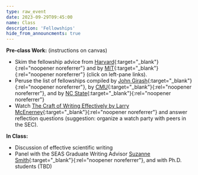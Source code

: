 ```yaml
---
type: raw_event
date: 2023-09-29T09:45:00
name: Class
description: 'Fellowships'
hide_from_announcments: true
---
```


**Pre-class Work:** (instructions on canvas)
* Skim the fellowship advice from [Harvard](https://gsas.harvard.edu/financial-support/fellowships){:target="_blank"}{:rel="noopener noreferrer"} and by [MIT](https://oge.mit.edu/finances/fellowships/fellowship-tips/){:target="_blank"}{:rel="noopener noreferrer"} (click on left-pane links).
* Peruse the list of fellowships compiled by [John Girash](https://wiki.harvard.edu/confluence/pages/viewpage.action?spaceKey=SEASDOCSOAP&title=List+of+external+fellowships){:target="_blank"}{:rel="noopener noreferrer"}, by [CMU](https://www.cs.cmu.edu/~gradfellowships/){:target="_blank"}{:rel="noopener noreferrer"}, and by [NC State](https://www.csc.ncsu.edu/dgp/fellowships.html){:target="_blank"}{:rel="noopener noreferrer"} 
* Watch [The Craft of Writing Effectively by Larry McEnerney](https://www.youtube.com/watch?v=vtIzMaLkCaM){:target="_blank"}{:rel="noopener noreferrer"} and answer reflection questions (suggestion: organize a watch party with peers in the SEC).

**In Class:**
* Discussion of effective scientific writing
* Panel with the SEAS Graduate Writing Advisor [Suzanne Smith](https://scholar.harvard.edu/suzannesmith/home){:target="_blank"}{:rel="noopener noreferrer"}, and with Ph.D. students (TBD)<!-- [Thierry Tambe](https://scholar.harvard.edu/ttambe/home){:target="_blank"}{:rel="noopener noreferrer"}, [Eura Shin](https://eurashin.github.io/){:target="_blank"}{:rel="noopener noreferrer"}, [Ike Lage](https://isaaclage.github.io/){:target="_blank"}{:rel="noopener noreferrer"} and Samuel Hsia. -->
